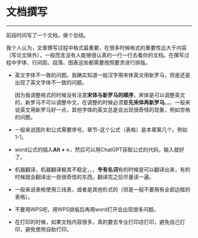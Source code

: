 # 文档撰写

------

前段时间写了一个文档，做个总结。

我个人认为，文章撰写过程中格式最重要，在很多时候格式的重要性远大于内容（写论文除外），一般而言没有人能够很认真的一行一行去看你的文档。在撰写过程中字体、行间距、段落、图表这些都需要按照要求进行排版。

- 英文字体不一致的问题。我确实知道一般汉字用宋体英文用新罗马，但是还是出现了英文字体不一致的问题。

  因为我调整格式的时候没有注意**宋体与新罗马的顺序**，宋体是可以调整英文的，新罗马不可以调整中文，在调整的时候必须要**先宋体再新罗马**。。。一般来说英文用新罗马好一点，其他字体的英文总是会出现很奇怪的现象，例如空格的问题。

- 一般来说图片和公式需要序号。章节-这个公式（表格）是本章第几个。例如1-1。

- word公式的插入**Alt + =**，然后可以用ChatGPT获取公式的代码，输入就好了。

- 机器翻译，机器翻译极其不稳定，，，**专有名词**有的时候是可以翻译出来，有的时候就会翻译出一些很奇怪的东西。翻译完之后尽量读一遍。

- 一般来说表格使用三线表，或者是其他形式的（但是一般不要用有全部边框的表格）。

- 不要用WPS吧，用WPS排版后再用word打开会出现很多问题。

- 在打印的时候，如果文档内容很多，真的要去专业打印店打印，避免自己打印，避免使用自助打印。
